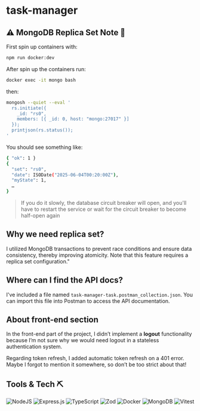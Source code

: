 # task-manager

## ⚠️ MongoDB Replica Set Note 🥲

First spin up containers with:

```sh
npm run docker:dev
```

After spin up the containers run:

```sh
docker exec -it mongo bash
```

then:

```sh
mongosh --quiet --eval '
  rs.initiate({
    _id: "rs0",
    members: [{ _id: 0, host: "mongo:27017" }]
  });
  printjson(rs.status());
'
```

You should see something like:

```sh
{ "ok": 1 }
{
  "set": "rs0",
  "date": ISODate("2025-06-04T00:20:00Z"),
  "myState": 1,
  …
}
```

> If you do it slowly, the database circuit breaker will open, and you'll have to restart the service or wait for the circuit breaker to become half-open again

## Why we need replica set?

I utilized MongoDB transactions to prevent race conditions and ensure data consistency, thereby improving atomicity. Note that this feature requires a replica set configuration."

## Where can I find the API docs?

I've included a file named `task-manager-task.postman_collection.json`.
You can import this file into Postman to access the API documentation.

## About front-end section

In the front-end part of the project, I didn’t implement a **logout** functionality because I’m not sure why we would need logout in a stateless authentication system.

Regarding token refresh, I added automatic token refresh on a 401 error. Maybe I forgot to mention it somewhere, so don’t be too strict about that!


## Tools & Tech ⛏

![NodeJS](https://img.shields.io/badge/node.js-6DA55F?style=for-the-badge&logo=node.js&logoColor=white)
![Express.js](https://img.shields.io/badge/express.js-%23404d59.svg?style=for-the-badge&logo=express&logoColor=%2361DAFB)
![TypeScript](https://img.shields.io/badge/typescript-%23007ACC.svg?style=for-the-badge&logo=typescript&logoColor=white)
![Zod](https://img.shields.io/badge/zod-%233068b7.svg?style=for-the-badge&logo=zod&logoColor=white)
![Docker](https://img.shields.io/badge/docker-%230db7ed.svg?style=for-the-badge&logo=docker&logoColor=white)
![MongoDB](https://img.shields.io/badge/MongoDB-%234ea94b.svg?style=for-the-badge&logo=mongodb&logoColor=white)
![Vitest](https://img.shields.io/badge/-Vitest-252529?style=for-the-badge&logo=vitest&logoColor=FCC72B)
